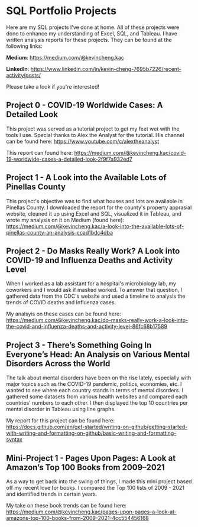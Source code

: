 # SQL Portfolio Projects

Here are my SQL projects I've done at home. All of these projects were done to enhance my understanding of Excel, SQL, and Tableau.
I have written analysis reports for these projects. They can be found at the following links:

__Medium__: https://medium.com/@kevincheng.kac

__LinkedIn__: https://www.linkedin.com/in/kevin-cheng-7695b7226/recent-activity/posts/

Please take a look if you're interested!

## Project 0 - COVID-19 Worldwide Cases: A Detailed Look
This project was served as a tutorial project to get my feet wet with the tools I use.
Special thanks to Alex the Analyst for the tutorial. His channel can be found here: https://www.youtube.com/c/alextheanalyst

This report can found here: https://medium.com/@kevincheng.kac/covid-19-worldwide-cases-a-detailed-look-2f9f7a932ed7

## Project 1 - A Look into the Available Lots of Pinellas County
This project's objective was to find what houses and lots are available in Pinellas County.
I downloaded the report for the county's property apprasial website, cleaned it up using Excel and SQL, visualized it in Tableau, 
and wrote my analysis on it on Medium (found here): https://medium.com/@kevincheng.kac/a-look-into-the-available-lots-of-pinellas-county-an-analysis-ccad1bdc4dba

## Project 2 - Do Masks Really Work? A Look into COVID-19 and Influenza Deaths and Activity Level
When I worked as a lab assistant for a hospital's microbiology lab, my coworkers and I would ask if masked worked.
To answer that question, I gathered data from the CDC's website and used a timeline to analysis the trends of COVID deaths and Influenza cases.

My analsyis on these cases can be found here: https://medium.com/@kevincheng.kac/do-masks-really-work-a-look-into-the-covid-and-influenza-deaths-and-activity-level-86fc68b17589

## Project 3 - There’s Something Going In Everyone’s Head: An Analysis on Various Mental Disorders Across the World
The talk about mental disorders have been on the rise lately, especially with major topics such as the COVID-19 pandemic, politics, economies, etc.
I wanted to see where each country stands in terms of mental disorders. I gathered some datasets from various health websites and compared each countries'
numbers to each other. I then displayed the top 10 countries per mental disorder in Tableau using line graphs.

My report for this project can be found here: https://docs.github.com/en/get-started/writing-on-github/getting-started-with-writing-and-formatting-on-github/basic-writing-and-formatting-syntax

## Mini-Project 1 - Pages Upon Pages: A Look at Amazon’s Top 100 Books from 2009–2021
As a way to get back into the swing of things, I made this mini project based off my recent love for books. I compared the Top 100 lists of 2009 - 2021 and identified trends in certain years.

My take on these book trends can be found here: https://medium.com/@kevincheng.kac/pages-upon-pages-a-look-at-amazons-top-100-books-from-2009-2021-4cc554456168
